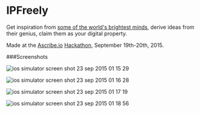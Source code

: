 # IPFreely

Get inspiration from  [some of the world's brightest minds](https://www.reddit.com/r/shittycrazyideas), derive ideas from their genius, claim them as your digital property. 

Made at the [Ascribe.io](http://www.ascribe.io/) [Hackathon](http://www.eventbrite.com/e/construct-creators-hack-lab-tickets-18227120809), September 19th-20th, 2015.

###Screenshots

![ios simulator screen shot 23 sep 2015 01 15 29](https://cloud.githubusercontent.com/assets/1756909/10034436/f8d2bfa0-6190-11e5-9c0c-997b7efb5f15.png)

![ios simulator screen shot 23 sep 2015 01 16 28](https://cloud.githubusercontent.com/assets/1756909/10034437/f8da251a-6190-11e5-9623-eb63f8314d4a.png)

![ios simulator screen shot 23 sep 2015 01 17 19](https://cloud.githubusercontent.com/assets/1756909/10034438/f8dfa4fe-6190-11e5-8524-78429705d66d.png)

![ios simulator screen shot 23 sep 2015 01 18 56](https://cloud.githubusercontent.com/assets/1756909/10034447/19be39d8-6191-11e5-9c66-121f90ee2d79.png)
